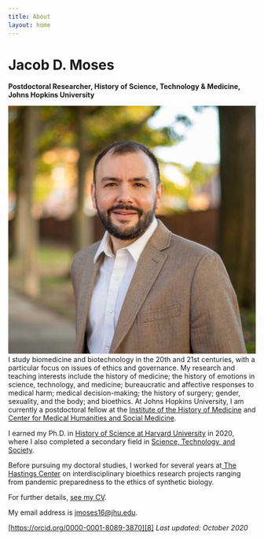 ```yaml
---
title: About
layout: home
---
```

# Jacob D. Moses  
**Postdoctoral Researcher, History of Science, Technology & Medicine, Johns Hopkins University**

![Photo of Jacob Moses leading a session at a teaching and learning conference at Harvard University.][image-1]I study biomedicine and biotechnology in the 20th and 21st centuries, with a particular focus on issues of ethics and governance. My research and teaching interests include the history of medicine; the history of emotions in science, technology, and medicine; bureaucratic and affective responses to medical harm; medical decision-making; the history of surgery; gender, sexuality, and the body; and bioethics. At Johns Hopkins University, I am currently a postdoctoral fellow at the [Institute of the History of Medicine][1] and [Center for Medical Humanities and Social Medicine][2]. 

I earned my Ph.D. in [History of Science at Harvard University][3] in 2020, where I also completed a secondary field in [Science, Technology, and Society][4]. 

Before pursuing my doctoral studies, I worked for several years at[ The Hastings Center][5] on interdisciplinary bioethics research projects ranging from pandemic preparedness to the ethics of synthetic biology.

For further details, [see my CV][6].

My email address is [jmoses16@jhu.edu][7].

[https://orcid.org/0000-0001-8089-3870][8]
_Last updated: October 2020_

[1]:	https://hopkinshistoryofmedicine.org
[2]:	https://hopkinsmedicalhumanities.org
[3]:	https://histsci.fas.harvard.edu
[4]:	http://sts.hks.harvard.edu
[5]:	https://www.thehastingscenter.org
[6]:	/cv/ "Curriculum Vitae"
[7]:	mailto:jmoses16@jhu.edu
[8]:	https://orcid.org/0000-0001-8089-3870

[image-1]:	/assets/img/jacob-moses-20.jpg